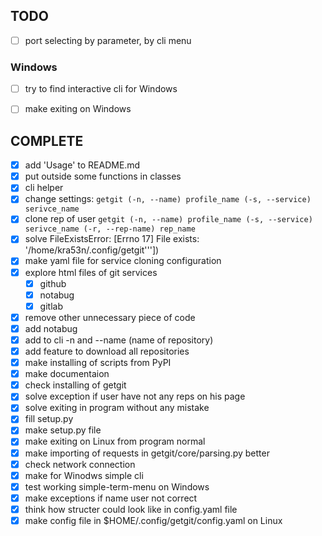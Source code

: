 ## TODO

- [ ] port selecting by parameter, by cli menu


### Windows

- [ ] try to find interactive cli for Windows
- [ ] make exiting on Windows


## COMPLETE

- [x] add 'Usage' to README.md
- [x] put outside some functions in classes
- [x] cli helper
- [x] change settings: `getgit (-n, --name) profile_name (-s, --service) serivce_name`
- [x] clone rep of user `getgit (-n, --name) profile_name (-s, --service) serivce_name (-r, --rep-name) rep_name`
- [x] solve FileExistsError: [Errno 17] File exists: '/home/kra53n/.config/getgit'''])
- [x] make yaml file for service cloning configuration
- [x] explore html files of git services
  - [x] github
  - [x] notabug
  - [x] gitlab
- [x] remove other unnecessary piece of code
- [x] add notabug
- [x] add to cli -n and --name (name of repository)
- [x] add feature to download all repositories
- [x] make installing of scripts from PyPI
- [x] make documentaion
- [x] check installing of getgit
- [x] solve exception if user have not any reps on his page
- [x] solve exiting in program without any mistake
- [x] fill setup.py
- [x] make setup.py file
- [x] make exiting on Linux from program normal
- [x] make importing of requests in getgit/core/parsing.py better
- [x] check network connection
- [x] make for Winodws simple cli
- [x] test working simple-term-menu on Windows
- [x] make exceptions if name user not correct
- [x] think how structer could look like in config.yaml file
- [x] make config file in $HOME/.config/getgit/config.yaml on Linux
